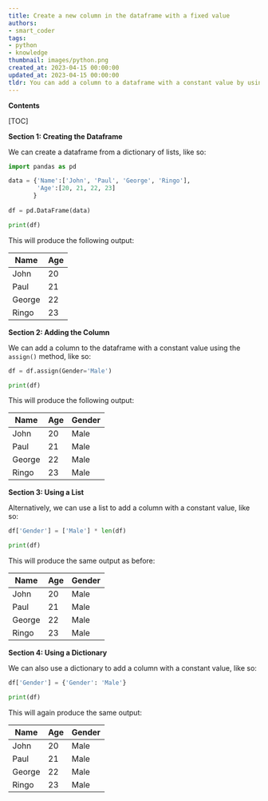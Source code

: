 ```yaml
---
title: Create a new column in the dataframe with a fixed value
authors:
- smart_coder
tags:
- python
- knowledge
thumbnail: images/python.png
created_at: 2023-04-15 00:00:00
updated_at: 2023-04-15 00:00:00
tldr: You can add a column to a dataframe with a constant value by using the df.assign() method.
---
```


**Contents**

[TOC]

**Section 1: Creating the Dataframe**

We can create a dataframe from a dictionary of lists, like so:

```python
import pandas as pd 

data = {'Name':['John', 'Paul', 'George', 'Ringo'], 
        'Age':[20, 21, 22, 23]
       }
 
df = pd.DataFrame(data) 

print(df)
```

This will produce the following output:

| Name | Age |
|------|-----|
| John | 20  |
| Paul | 21  |
| George | 22 |
| Ringo | 23  |

**Section 2: Adding the Column**

We can add a column to the dataframe with a constant value using the ```assign()``` method, like so:

```python
df = df.assign(Gender='Male')

print(df)
```

This will produce the following output:

| Name | Age | Gender |
|------|-----|--------|
| John | 20  | Male   |
| Paul | 21  | Male   |
| George | 22 | Male   |
| Ringo | 23  | Male   |

**Section 3: Using a List**

Alternatively, we can use a list to add a column with a constant value, like so:

```python
df['Gender'] = ['Male'] * len(df)

print(df)
```

This will produce the same output as before:

| Name | Age | Gender |
|------|-----|--------|
| John | 20  | Male   |
| Paul | 21  | Male   |
| George | 22 | Male   |
| Ringo | 23  | Male   |

**Section 4: Using a Dictionary**

We can also use a dictionary to add a column with a constant value, like so:

```python
df['Gender'] = {'Gender': 'Male'}

print(df)
```

This will again produce the same output:

| Name | Age | Gender |
|------|-----|--------|
| John | 20  | Male   |
| Paul | 21  | Male   |
| George | 22 | Male   |
| Ringo | 23  | Male   |
